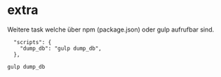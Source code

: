 # extra

Weitere task  welche 
über npm (package.json) oder gulp aufrufbar sind.

```
  "scripts": {
    "dump_db": "gulp dump_db",
  },
```

```
gulp dump_db
```
